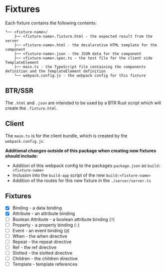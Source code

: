 # Fixtures

Each fixture contains the following contents:

```
└── <fixture-name>/
    ├── <fixture-name>.fixture.html - the expected result from the server
    ├── <fixture-name>.html - the decalarative HTML template for the component
    ├── <fixture-name>.json - the JSON data for the component
    ├── <fixture-name>.spec.ts - the test file for the client side TemplateElement
    ├── main.ts - the TypeScript file containing the components definition and the TemplateElement definition
    └── webpack.config.js - the webpack config for this fixture
```

## BTR/SSR

The `.html` and `.json` are intended to be used by a BTR Rust script which will create the `.fixture.html`.

## Client

The `main.ts` is for the client bundle, which is created by the `webpack.config.js`.

**Additional changes outside of this package when creating new fixtures should include:**
- Addition of this webpack config to the packages `package.json` as `build:<fixture-name>`
- Inclusion into the `build-app` script of the new `build:<fixture-name>`
- Addition of the routes for this new fixture in the `./server/server.ts`

## Fixtures

- [x] Binding - a data binding
- [x] Attribute - an attribute binding
- [ ] Boolean Attribute - a boolean attribute binding (`?`)
- [ ] Property - a property binding (`:`)
- [ ] Event - an event binding (`@`)
- [ ] When - the when directive
- [ ] Repeat - the repeat directive
- [ ] Ref - the ref directive
- [ ] Slotted - the slotted directive
- [ ] Children - the children directive
- [ ] Template - template references